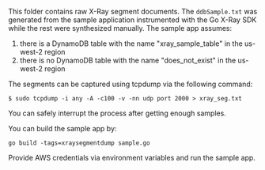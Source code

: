 This folder contains raw X-Ray segment documents. The `ddbSample.txt` was generated from the sample application instrumented with the Go X-Ray SDK while the rest were synthesized manually. The sample app assumes:
1. there is a DynamoDB table with the name "xray_sample_table" in the us-west-2 region
2. there is no DynamoDB table with the name "does_not_exist" in the us-west-2 region

The segments can be captured using tcpdump via the following command:
```
$ sudo tcpdump -i any -A -c100 -v -nn udp port 2000 > xray_seg.txt
```
You can safely interrupt the process after getting enough samples.

You can build the sample app by:
```
go build -tags=xraysegmentdump sample.go
```
Provide AWS credentials via environment variables and run the sample app.
